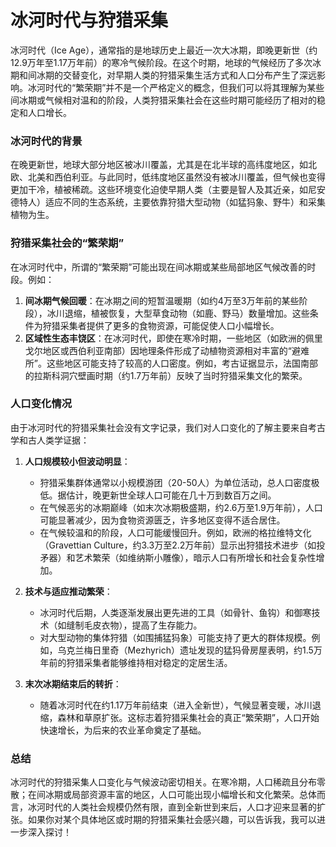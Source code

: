 # 冰河时代与狩猎采集

冰河时代（Ice Age），通常指的是地球历史上最近一次大冰期，即晚更新世（约12.9万年至1.17万年前）的寒冷气候阶段。在这个时期，地球的气候经历了多次冰期和间冰期的交替变化，对早期人类的狩猎采集生活方式和人口分布产生了深远影响。冰河时代的“繁荣期”并不是一个严格定义的概念，但我们可以将其理解为某些间冰期或气候相对温和的阶段，人类狩猎采集社会在这些时期可能经历了相对的稳定和人口增长。

### 冰河时代的背景
在晚更新世，地球大部分地区被冰川覆盖，尤其是在北半球的高纬度地区，如北欧、北美和西伯利亚。与此同时，低纬度地区虽然没有被冰川覆盖，但气候也变得更加干冷，植被稀疏。这些环境变化迫使早期人类（主要是智人及其近亲，如尼安德特人）适应不同的生态系统，主要依靠狩猎大型动物（如猛犸象、野牛）和采集植物为生。

### 狩猎采集社会的“繁荣期”
在冰河时代中，所谓的“繁荣期”可能出现在间冰期或某些局部地区气候改善的时段。例如：
1. **间冰期气候回暖**：在冰期之间的短暂温暖期（如约4万至3万年前的某些阶段），冰川退缩，植被恢复，大型草食动物（如鹿、野马）数量增加。这些条件为狩猎采集者提供了更多的食物资源，可能促使人口小幅增长。
2. **区域性生态丰饶区**：在冰河时代，即使在寒冷时期，一些地区（如欧洲的佩里戈尔地区或西伯利亚南部）因地理条件形成了动植物资源相对丰富的“避难所”。这些地区可能支持了较高的人口密度。例如，考古证据显示，法国南部的拉斯科洞穴壁画时期（约1.7万年前）反映了当时狩猎采集文化的繁荣。

### 人口变化情况
由于冰河时代的狩猎采集社会没有文字记录，我们对人口变化的了解主要来自考古学和古人类学证据：
1. **人口规模较小但波动明显**：
   - 狩猎采集群体通常以小规模游团（20-50人）为单位活动，总人口密度极低。据估计，晚更新世全球人口可能在几十万到数百万之间。
   - 在气候恶劣的冰期巅峰（如末次冰期极盛期，约2.6万至1.9万年前），人口可能显著减少，因为食物资源匮乏，许多地区变得不适合居住。
   - 在气候较温和的阶段，人口可能缓慢回升。例如，欧洲的格拉维特文化（Gravettian Culture，约3.3万至2.2万年前）显示出狩猎技术进步（如投矛器）和艺术繁荣（如维纳斯小雕像），暗示人口有所增长和社会复杂性增加。

2. **技术与适应推动繁荣**：
   - 冰河时代后期，人类逐渐发展出更先进的工具（如骨针、鱼钩）和御寒技术（如缝制毛皮衣物），提高了生存能力。
   - 对大型动物的集体狩猎（如围捕猛犸象）可能支持了更大的群体规模。例如，乌克兰梅日里奇（Mezhyrich）遗址发现的猛犸骨房屋表明，约1.5万年前的狩猎采集者能够维持相对稳定的定居生活。

3. **末次冰期结束后的转折**：
   - 随着冰河时代在约1.17万年前结束（进入全新世），气候显著变暖，冰川退缩，森林和草原扩张。这标志着狩猎采集社会的真正“繁荣期”，人口开始快速增长，为后来的农业革命奠定了基础。

### 总结
冰河时代的狩猎采集人口变化与气候波动密切相关。在寒冷期，人口稀疏且分布零散；在间冰期或局部资源丰富的地区，人口可能出现小幅增长和文化繁荣。总体而言，冰河时代的人类社会规模仍然有限，直到全新世到来后，人口才迎来显著的扩张。如果你对某个具体地区或时期的狩猎采集社会感兴趣，可以告诉我，我可以进一步深入探讨！